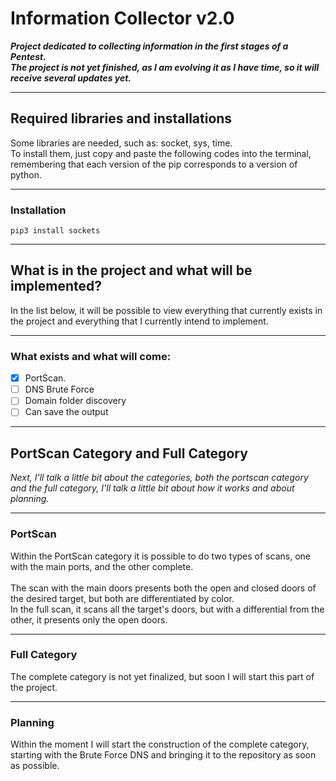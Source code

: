 # Information Collector v2.0
 
<p>

__*Project dedicated to collecting information in the first stages of a Pentest.<br />
The project is not yet finished, as I am evolving it as I have time, so it will receive several updates yet.*__

<p>

---

## Required libraries and installations

<p>

Some libraries are needed, such as: socket, sys, time.<br />
To install them, just copy and paste the following codes into the terminal, remembering that each version of the pip corresponds to a version of python.<br />

<p>

---

### Installation

`pip3 install sockets`

---

## What is in the project and what will be implemented?

<p>
 
In the list below, it will be possible to view everything that currently exists in the project and everything that I currently intend to implement.<br />

</p>

---

### What exists and what will come:

 - [x] PortScan.<br />
 - [ ] DNS Brute Force<br />
 - [ ] Domain folder discovery<br />
 - [ ] Can save the output<br />
 
---

## PortScan Category and Full Category

<p>
 
*Next, I'll talk a little bit about the categories, both the portscan category and the full category, I'll talk a little bit about how it works and about planning.*

</p>

---

### PortScan

<p>
 
Within the PortScan category it is possible to do two types of scans, one with the main ports, and the other complete.<br /><br />
The scan with the main doors presents both the open and closed doors of the desired target, but both are differentiated by color.<br />
In the full scan, it scans all the target's doors, but with a differential from the other, it presents only the open doors.

</p>

---

### Full Category

<p>

The complete category is not yet finalized, but soon I will start this part of the project.

<p>

---

### Planning

<p>
 
 Within the moment I will start the construction of the complete category, starting with the Brute Force DNS and bringing it to the repository as soon as possible.
 
</p>
